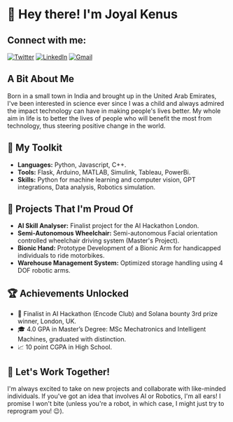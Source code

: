 
# 👋 Hey there! I'm Joyal Kenus

## Connect with me:
[![Twitter](https://img.icons8.com/fluent/48/000000/twitter.png)](https://x.com/JKenus81167?t=1KyQrznOvvyhsCyjO4OiSA&s=08)
[![LinkedIn](https://img.icons8.com/fluent/48/000000/linkedin.png)](https://www.linkedin.com/in/joyal-kenus-7aa6b21b9)
[![Gmail](https://img.icons8.com/fluent/48/000000/gmail.png)](joyalkenus2711@gmail.com@gmail.com)

## A Bit About Me
Born in a small town in India and brought up in the United Arab Emirates, I've been interested in science ever since I was a child and always admired the impact technology can have in making people's lives better. My whole aim in life is to better the lives of people who will benefit the most from technology, thus steering positive change in the world.

## 🧰 My Toolkit
- **Languages:** Python, Javascript, C++.
- **Tools:** Flask, Arduino, MATLAB, Simulink, Tableau, PowerBi.
- **Skills:** Python for machine learning and computer vision, GPT integrations, Data analysis, Robotics simulation.

## 🚀 Projects That I'm Proud Of
- **AI Skill Analyser:** Finalist project for the AI Hackathon London.
- **Semi-Autonomous Wheelchair:** Semi-autonomous Facial orientation controlled wheelchair driving system (Master's Project).
- **Bionic Hand:** Prototype Development of a Bionic Arm for handicapped individuals to ride motorbikes.
- **Warehouse Management System:** Optimized storage handling using 4 DOF robotic arms.

## 🏆 Achievements Unlocked
- 🥉  Finalist in AI Hackathon (Encode Club) and Solana bounty 3rd prize winner, London, UK.
- 🎓 4.0 GPA in Master’s Degree: MSc Mechatronics and Intelligent Machines, graduated with distinction.
- 📈 10 point CGPA in High School.

## 🤝 Let's Work Together!
I'm always excited to take on new projects and collaborate with like-minded individuals. If you've got an idea that involves AI or Robotics, I'm all ears! I promise I won't bite (unless you're a robot, in which case, I might just try to reprogram you! 😉).



